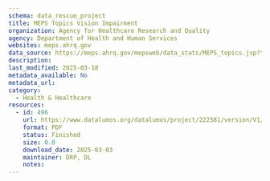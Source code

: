 ```yaml
---
schema: data_rescue_project 
title: MEPS Topics Vision Impairment
organization: Agency for Healthcare Research and Quality
agency: Department of Health and Human Services
websites: meps.ahrq.gov
data_source: https://meps.ahrq.gov/mepsweb/data_stats/MEPS_topics.jsp?topicid=45Z-1
description: 
last_modified: 2025-03-18
metadata_available: No
metadata_url: 
category:
  - Health & Healthcare 
resources:
  - id: 496
    url: https://www.datalumos.org/datalumos/project/222581/version/V1/view
    format: PDF
    status: Finished
    size: 0.0
    download_date: 2025-03-03
    maintainer: DRP, DL
    notes: 
---
```

